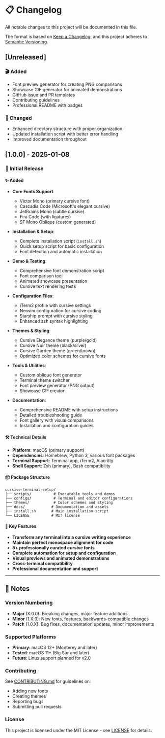 # 📋 Changelog

All notable changes to this project will be documented in this file.

The format is based on [Keep a Changelog](https://keepachangelog.com/en/1.0.0/),
and this project adheres to [Semantic Versioning](https://semver.org/spec/v2.0.0.html).

## [Unreleased]

### 🎬 Added
- Font preview generator for creating PNG comparisons
- Showcase GIF generator for animated demonstrations
- GitHub issue and PR templates
- Contributing guidelines
- Professional README with badges

### 🔧 Changed
- Enhanced directory structure with proper organization
- Updated installation script with better error handling
- Improved documentation throughout

## [1.0.0] - 2025-01-08

### 🎉 Initial Release

#### ✨ Added
- **Core Fonts Support**:
  - Victor Mono (primary cursive font)
  - Cascadia Code (Microsoft's elegant cursive)
  - JetBrains Mono (subtle cursive)
  - Fira Code (with ligatures)
  - SF Mono Oblique (custom generated)

- **Installation & Setup**:
  - Complete installation script (`install.sh`)
  - Quick setup script for basic configuration
  - Font detection and automatic installation

- **Demo & Testing**:
  - Comprehensive font demonstration script
  - Font comparison tool
  - Animated showcase presentation
  - Cursive text rendering tests

- **Configuration Files**:
  - iTerm2 profile with cursive settings
  - Neovim configuration for cursive coding
  - Starship prompt with cursive styling
  - Enhanced zsh syntax highlighting

- **Themes & Styling**:
  - Cursive Elegance theme (purple/gold)
  - Cursive Noir theme (black/silver)
  - Cursive Garden theme (green/brown)
  - Optimized color schemes for cursive fonts

- **Tools & Utilities**:
  - Custom oblique font generator
  - Terminal theme switcher
  - Font preview generator (PNG output)
  - Showcase GIF creator

- **Documentation**:
  - Comprehensive README with setup instructions
  - Detailed troubleshooting guide
  - Font gallery with visual comparisons
  - Installation and configuration guides

#### 🛠️ Technical Details
- **Platform**: macOS (primary support)
- **Dependencies**: Homebrew, Python 3, various font packages
- **Terminal Support**: Terminal.app, iTerm2, Alacritty
- **Shell Support**: Zsh (primary), Bash compatibility

#### 📦 Package Structure
```
cursive-terminal-setup/
├── scripts/          # Executable tools and demos
├── configs/          # Terminal and editor configurations  
├── themes/           # Color schemes and styling
├── docs/            # Documentation and assets
├── install.sh       # Main installation script
└── LICENSE          # MIT license
```

#### 🎯 Key Features
- **Transform any terminal into a cursive writing experience**
- **Maintain perfect monospace alignment for code**
- **5+ professionally curated cursive fonts**
- **Complete automation for setup and configuration**
- **Visual previews and animated demonstrations**
- **Cross-terminal compatibility**
- **Professional documentation and support**

---

## 📝 Notes

### Version Numbering
- **Major** (X.0.0): Breaking changes, major feature additions
- **Minor** (1.X.0): New fonts, features, backwards-compatible changes  
- **Patch** (1.0.X): Bug fixes, documentation updates, minor improvements

### Supported Platforms
- **Primary**: macOS 12+ (Monterey and later)
- **Tested**: macOS 11+ (Big Sur and later)
- **Future**: Linux support planned for v2.0

### Contributing
See [CONTRIBUTING.md](CONTRIBUTING.md) for guidelines on:
- Adding new fonts
- Creating themes
- Reporting bugs
- Submitting pull requests

### License
This project is licensed under the MIT License - see [LICENSE](LICENSE) for details.